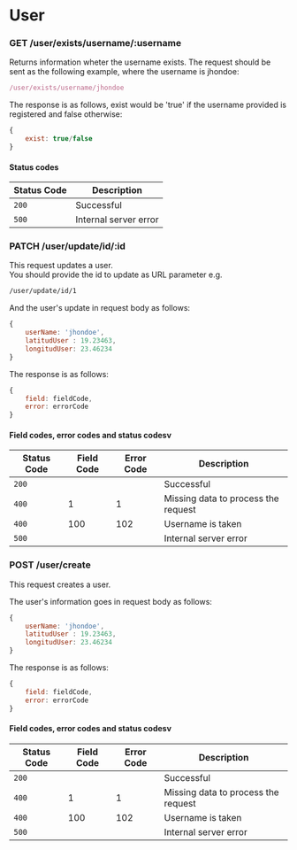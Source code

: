 # User

### GET /user/exists/username/:username
Returns information wheter the username exists. The request should be sent as the following example, where the username is jhondoe:

```Javascript
/user/exists/username/jhondoe
```

The response is as follows, exist would be 'true' if the username provided is registered and false otherwise:

```Javascript
{
    exist: true/false
}
```

#### Status codes

|Status Code|Description|
|---|---|
|`200`|Successful|
|`500`|Internal server error|

### PATCH /user/update/id/:id
This request updates a user.  
You should provide the id  to update as URL parameter e.g.

```Html
/user/update/id/1
```

And the user's update in request body as follows:

```Javascript
{
    userName: 'jhondoe',
    latitudUser : 19.23463,
    longitudUser: 23.46234
}
```

The response is as follows:

```Javascript
{
    field: fieldCode,
    error: errorCode
}
```

#### Field codes, error codes and status codesv

|Status Code|Field Code|Error Code|Description|
|---|---|---|---|
|`200`|||Successful|
|`400`|1|1|Missing data to process the request|
|`400`|100|102|Username is taken|
|`500`|||Internal server error|


### POST /user/create
This request creates a user. 

The user's information goes in request body as follows:

```Javascript
{
    userName: 'jhondoe',
    latitudUser : 19.23463,
    longitudUser: 23.46234
}
```

The response is as follows:

```Javascript
{
    field: fieldCode,
    error: errorCode
}
```

#### Field codes, error codes and status codesv

|Status Code|Field Code|Error Code|Description|
|---|---|---|---|
|`200`|||Successful|
|`400`|1|1|Missing data to process the request|
|`400`|100|102|Username is taken|
|`500`|||Internal server error|